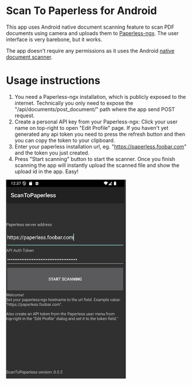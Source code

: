 Scan To Paperless for Android
=============================

This app uses Android native document scanning feature to scan PDF documents using camera and uploads them to [Paperless-ngx](https://docs.paperless-ngx.com/). The user interface is very barebone, but it works.

The app doesn't require any permissions as it uses the Android [native document scanner](https://android-developers.googleblog.com/2024/02/ml-kit-document-scanner-api.html).

Usage instructions
==================

1) You need a Paperless-ngx installation, which is publicly exposed to the internet. Technically you only need to expose the "/api/documents/post_document/" path where the app send POST request.
2) Create a personal API key from your Paperless-ngx: Click your user name on top-right to open "Edit Profile" page. If you haven't yet generated any api token you need to press the refresh button and then you can copy the token to your clipboard.
3) Enter your paperless installation url, eg. "https://paperless.foobar.com" and the token you just created.
4) Press "Start scanning" button to start the scanner. Once you finish scanning the app will instantly upload the scanned file and show the upload id in the app. Easy!

![screenshot](/docs/screenshot-1.png "screenshot")
